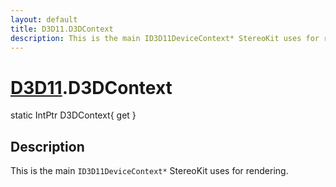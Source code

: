 ```yaml
---
layout: default
title: D3D11.D3DContext
description: This is the main ID3D11DeviceContext* StereoKit uses for rendering.
---
```

# [D3D11]({{site.url}}/Pages/Reference/D3D11.html).D3DContext

<div class='signature' markdown='1'>
static IntPtr D3DContext{ get }
</div>

## Description
This is the main `ID3D11DeviceContext*` StereoKit uses
for rendering.

